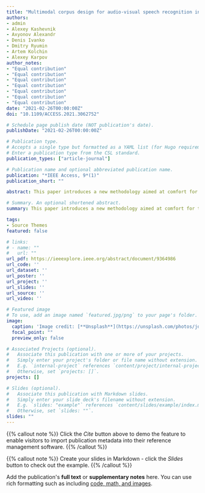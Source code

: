 ```yaml
---
title: "Multimodal corpus design for audio-visual speech recognition in vehicle cabin"
authors:
- admin
- Alexey Kashevnik
- Axyonov Alexandr
- Denis Ivanko
- Dmitry Ryumin
- Artem Kolchin
- Alexey Karpov
author_notes:
- "Equal contribution"
- "Equal contribution"
- "Equal contribution"
- "Equal contribution"
- "Equal contribution"
- "Equal contribution"
- "Equal contribution"
date: "2021-02-26T00:00:00Z"
doi: "10.1109/ACCESS.2021.3062752"

# Schedule page publish date (NOT publication's date).
publishDate: "2021-02-26T00:00:00Z"

# Publication type.
# Accepts a single type but formatted as a YAML list (for Hugo requirements).
# Enter a publication type from the CSL standard.
publication_types: ["article-journal"]

# Publication name and optional abbreviated publication name.
publication: "*IEEE Access, 9*(1)"
publication_short: ""

abstract: This paper introduces a new methodology aimed at comfort for the driver in-the-wild multimodal corpus creation for audio-visual speech recognition in driver monitoring systems. The presented methodology is universal and can be used for corpus recording for different languages. We present an analysis of speech recognition systems and voice interfaces for driver monitoring systems based on the analysis of both audio and video data. Multimodal speech recognition allows using audio data when video data are useless (e.g. at nighttime), as well as applying video data in acoustically noisy conditions (e.g., at highways). Our methodology identifies the main steps and requirements for multimodal corpus designing, including the development of a new framework for audio-visual corpus creation. We identify the main research questions related to the speech corpus creation task and discuss them in detail in this paper. We also consider some main cases of usage that require speech recognition in a vehicle cabin for interaction with a driver monitoring system. We also consider other important use cases when the system detects dangerous states of driver's drowsiness and starts a question-answer game to prevent dangerous situations. At the end based on the proposed methodology, we developed a mobile application that allows us to record a corpus for the Russian language. We created RUSAVIC corpus using the developed mobile application that at the moment a unique audiovisual corpus for the Russian language that is recorded in-the-wild condition.

# Summary. An optional shortened abstract.
summary: This paper introduces a new methodology aimed at comfort for the driver in-the-wild multimodal corpus creation for audio-visual speech recognition in driver monitoring systems.

tags:
- Source Themes
featured: false

# links:
# - name: ""
#   url: ""
url_pdf: https://ieeexplore.ieee.org/abstract/document/9364986
url_code: ''
url_dataset: ''
url_poster: ''
url_project: ''
url_slides: ''
url_source: ''
url_video: ''

# Featured image
# To use, add an image named `featured.jpg/png` to your page's folder. 
image:
  caption: 'Image credit: [**Unsplash**](https://unsplash.com/photos/jdD8gXaTZsc)'
  focal_point: ""
  preview_only: false

# Associated Projects (optional).
#   Associate this publication with one or more of your projects.
#   Simply enter your project's folder or file name without extension.
#   E.g. `internal-project` references `content/project/internal-project/index.md`.
#   Otherwise, set `projects: []`.
projects: []

# Slides (optional).
#   Associate this publication with Markdown slides.
#   Simply enter your slide deck's filename without extension.
#   E.g. `slides: "example"` references `content/slides/example/index.md`.
#   Otherwise, set `slides: ""`.
slides: ""
---
```


{{% callout note %}}
Click the *Cite* button above to demo the feature to enable visitors to import publication metadata into their reference management software.
{{% /callout %}}

{{% callout note %}}
Create your slides in Markdown - click the *Slides* button to check out the example.
{{% /callout %}}

Add the publication's **full text** or **supplementary notes** here. You can use rich formatting such as including [code, math, and images](https://docs.hugoblox.com/content/writing-markdown-latex/).
